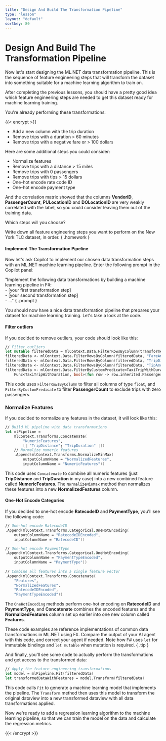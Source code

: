 ```yaml
---
title: "Design And Build The Transformation Pipeline"
type: "lesson"
layout: "default"
sortkey: 80
---
```


# Design And Build The Transformation Pipeline

Now let's start designing the ML.NET data transformation pipeline. This is the sequence of feature engineering steps that will transform the dataset into something suitable for a machine learning algorithm to train on.

After completing the previous lessons, you should have a pretty good idea which feature engineering steps are needed to get this dataset ready for machine learning training.

You're already performing these transformations:

{{< encrypt >}}

- Add a new column with the trip duration
- Remove trips with a duration > 60 minutes
- Remove trips with a negative fare or > 100 dollars

Here are some additional steps you could consider:

- Normalize features
- Remove trips with a distance > 15 miles
- Remove trips with 0 passengers
- Remove trips with tips > 15 dollars
- One-hot encode rate code ID
- One-hot encode payment type

And the correlation matrix showed that the columns **VendorID**, **PassengerCount**, **PULocationID** and **DOLocationID** are very weakly correlated with the label, so you could consider leaving them out of the training data.

Which steps will you choose?

Write down all feature engineering steps you want to perform on the New York TLC dataset, in order.
{ .homework }

#### Implement The Transformation Pipeline

Now let's ask Copilot to implement our chosen data transformation steps with an ML.NET machine learning pipeline. Enter the following prompt in the Copilot panel:

"Implement the following data transformations by building a machine learning pipeline in F#:<br>- [your first transformation step]<br>- [your second transformation step]<br>- ..."
{ .prompt }

You should now have a nice data transformation pipeline that prepares your dataset for machine learning training. Let's take a look at the code.

#### Filter outliers

If you decided to remove outliers, your code should look like this:

```fsharp
// Filter outliers
let mutable filteredData = mlContext.Data.FilterRowsByColumn(transformedData, "TripDuration", upperBound = 60.0f)
filteredData <- mlContext.Data.FilterRowsByColumn(filteredData, "FareAmount", lowerBound = 0.01f, upperBound = 100.0f)
filteredData <- mlContext.Data.FilterRowsByColumn(filteredData, "TripDistance", upperBound = 15.0f)
filteredData <- mlContext.Data.FilterRowsByColumn(filteredData, "TipAmount", upperBound = 15.0f)
filteredData <- mlContext.Data.FilterByCustomPredicate<TaxiTripWithDuration>(filteredData, 
    Func<TaxiTripWithDuration, bool>(fun row -> row.inherited.PassengerCount >= 1))
```

This code uses `FilterRowsByColumn` to filter all columns of type `float`, and `FilterByCustomPredicate` to filter **PassengerCount** to exclude trips with zero passengers.

### Normalize Features

If you decided to normalize any features in the dataset, it will look like this:

```fsharp
// Build ML pipeline with data transformations
let mlPipeline =
    mlContext.Transforms.Concatenate(
        "NumericFeatures",
        [| "TripDistance"; "TripDuration" |])
    // Normalize numeric features
    .Append(mlContext.Transforms.NormalizeMinMax(
        outputColumnName = "NormalizedFeatures",
        inputColumnName = "NumericFeatures"))
```

This code uses `Concatenate` to combine all numeric features (just **TripDistance** and **TripDuration** in my case) into a new combined feature called **NumericFeatures**. The `NormalizeMinMax` method then normalizes these features into a new **NormalizedFeatures** column.

#### One-Hot Encode Categories

If you decided to one-hot encode **RatecodeID** and **PaymentType**, you'll see the following code:

```fsharp
// One-hot encode RatecodeID
.Append(mlContext.Transforms.Categorical.OneHotEncoding(
    outputColumnName = "RatecodeIDEncoded",
    inputColumnName = "RatecodeID"))

// One-hot encode PaymentType
.Append(mlContext.Transforms.Categorical.OneHotEncoding(
    outputColumnName = "PaymentTypeEncoded",
    inputColumnName = "PaymentType"))
    
// Combine all features into a single feature vector
.Append(mlContext.Transforms.Concatenate(
    "Features", 
    "NormalizedFeatures", 
    "RatecodeIDEncoded", 
    "PaymentTypeEncoded"))
```
The `OneHotEncoding` methods perform one-hot encoding on **RatecodeID** and **PaymentType**, and **Concatenate** combines the encoded features and the **NormalizedFeatures** column set up earlier into one new column called **Features**.

These code examples are reference implementations of common data transformations in ML.NET using F#. Compare the output of your AI agent with this code, and correct your agent if needed. Note how F# uses `let` for immutable bindings and `let mutable` when mutation is required.
{ .tip }

And finally, you'll see some code to actually perform the transformations and get access to the transformed data:

```fsharp
// Apply the feature engineering transformations
let model = mlPipeline.Fit(filteredData)
let transformedDataWithFeatures = model.Transform(filteredData)
```

This code calls `Fit` to generate a machine learning model that implements the pipeline. The `Transform` method then uses this model to transform the original dataview into a new transformed dataview with all data transformations applied. 

Now we're ready to add a regression learning algorithm to the machine learning pipeline, so that we can train the model on the data and calculate the regression metrics. 

{{< /encrypt >}}